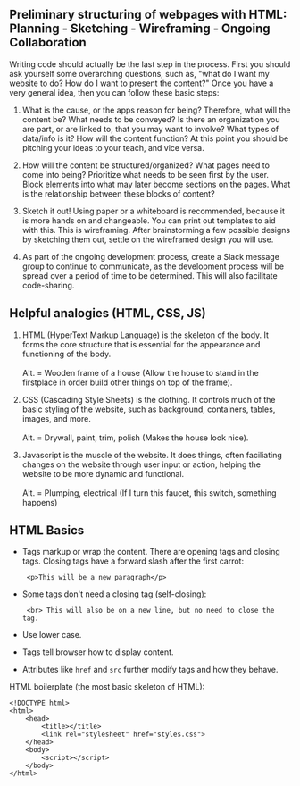 ## Preliminary structuring of webpages with HTML: Planning - Sketching - Wireframing - Ongoing Collaboration 

Writing code should actually be the last step in the process. First you should ask yourself some overarching questions, such as, "what do I want my website to do? How do I want to present the content?" Once you have a very general idea, then you can follow these basic steps: 

1. What is the cause, or the apps reason for being? Therefore, what will the content be? What needs to be conveyed? Is there an organization you are part, or are linked to, that you may want to involve? What types of data/info is it? How will the content function? At this point you should be pitching your ideas to your teach, and vice versa. 

2. How will the content be structured/organized? What pages need to come into being? Prioritize what needs to be seen first by the user. Block elements into what may later become sections on the pages. What is the relationship between these blocks of content? 

3. Sketch it out! Using paper or a whiteboard is recommended, because it is more hands on and changeable. You can print out templates to aid with this. This is wireframing. After brainstorming a few possible designs by sketching them out, settle on the wireframed design you will use. 

4. As part of the ongoing development process, create a Slack message group to continue to communicate, as the development process will be spread over a period of time to be determined. This will also facilitate code-sharing. 

## Helpful analogies (HTML, CSS, JS)

1. HTML (HyperText Markup Language) is the skeleton of the body. It forms the core structure that is essential for the appearance and functioning of the body. 
<br><br> Alt. = Wooden frame of a house (Allow the house to stand in the firstplace in order build other things on top of the frame). 


2. CSS (Cascading Style Sheets) is the clothing. It controls much of the basic styling of the website, such as background, containers, tables, images, and more. 
<br><br>Alt. = Drywall, paint, trim, polish (Makes the house look nice). 

3. Javascript is the muscle of the website. It does things, often faciliating changes on the website through user input or action, helping the website to be more dynamic and functional. <br><br>Alt. = Plumping, electrical (If I turn this faucet, this switch, something happens)

## HTML Basics

- Tags markup or wrap the content. There are opening tags and closing tags. Closing tags have a forward slash after the first carrot:

       <p>This will be a new paragraph</p>

- Some tags don't need a closing tag (self-closing): 

       <br> This will also be on a new line, but no need to close the tag. 

- Use lower case. 

- Tags tell browser how to display content. 

- Attributes like `href` and `src` further modify tags and how they behave.

HTML boilerplate (the most basic skeleton of HTML): 

    <!DOCTYPE html>
    <html>
        <head>
            <title></title>
            <link rel="stylesheet" href="styles.css">
        </head>
        <body>
            <script></script>
        </body>
    </html>
